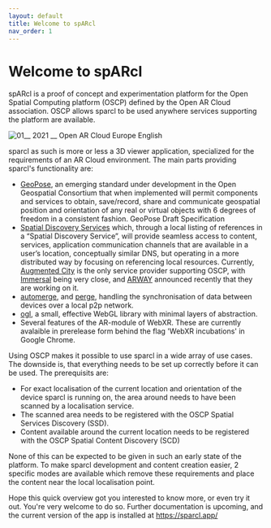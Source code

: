 ```yaml
---
layout: default
title: Welcome to spARcl
nav_order: 1
---
```


# Welcome to spARcl

spARcl is a proof of concept and experimentation platform for the Open Spatial Computing platform (OSCP) defined by the Open AR Cloud association. OSCP allows sparcl to be used anywhere services supporting the platform are available. 

![01__ 2021 __ Open AR Cloud Europe English](https://user-images.githubusercontent.com/231274/115872403-0eead580-a442-11eb-8989-91e462c64cfd.png)

sparcl as such is more or less a 3D viewer application, specialized for the requirements of an AR Cloud environment. The main parts providing sparcl's functionality are:

* [GeoPose](https://github.com/opengeospatial/GeoPose), an emerging standard under development in the Open Geospatial Consortium that when implemented will permit components and services to obtain, save/record, share and communicate geospatial position and orientation of any real or virtual objects with 6 degrees of freedom in a consistent fashion. GeoPose Draft Specification
* [Spatial Discovery Services](https://www.openarcloud.org/oscp) which, through a local listing of references in a “Spatial Discovery Service”, will provide seamless access to content, services, application communication channels that are available in a user’s location, conceptually similar DNS, but operating in a more distributed way by focusing on referencing local resources. Currently, [Augmented City](https://www.augmented.city/) is the only service provider supporting OSCP, with [Immersal](https://immersal.com/) being very close, and [ARWAY](https://medium.com/arway/building-the-worlds-spatial-index-with-arwaykit-c97d40f31528) announced recently that they are working on it.
* [automerge](https://github.com/automerge/automerge), and [perge](https://github.com/sammccord/perge), handling the synchronisation of data between devices over a local p2p network.
* [ogl](https://github.com/oframe/ogl), a small, effective WebGL library with minimal layers of abstraction.
* Several features of the AR-module of WebXR. These are currently avalaible in prerelease form behind the flag 'WebXR incubations' in Google Chrome.

Using OSCP makes it possible to use sparcl in a wide array of use cases. The downside is, that everything needs to be set up correctly before it can be used. The prerequisits are:

* For exact localisation of the current location and orientation of the device sparcl is running on, the area around needs to have been scanned by a localisation service.
* The scanned area needs to be registered with the OSCP Spatial Services Discovery (SSD).
* Content available around the current location needs to be registered with the OSCP Spatial Content Discovery (SCD)

None of this can be expected to be given in such an early state of the platform. To make sparcl development and content creation easier, 2 specific modes are available which remove these requirements and place the content near the local localisation point.

Hope this quick overview got you interested to know more, or even try it out. You're very welcome to do so. Further documentation is upcoming, and the current version of the app is installed at https://sparcl.app/
